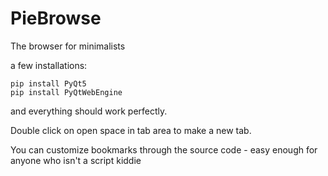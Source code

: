 # PieBrowse
The browser for minimalists

a few installations:
```
pip install PyQt5
pip install PyQtWebEngine
```
and everything should work perfectly.

Double click on open space in tab area to make a new tab.

You can customize bookmarks through the source code - easy enough for anyone who isn't a script kiddie
